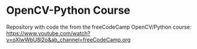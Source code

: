 # OpenCV-Python Course

Repository with code the from the freeCodeCamp OpenCV/Python course: https://www.youtube.com/watch?v=oXlwWbU8l2o&ab_channel=freeCodeCamp.org
